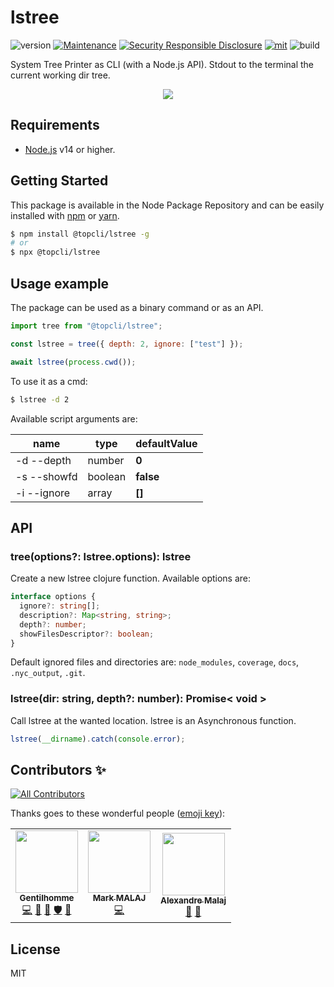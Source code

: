 # lstree
![version](https://img.shields.io/badge/dynamic/json.svg?url=https://raw.githubusercontent.com/TopCli/lstree/master/package.json&query=$.version&label=Version)
[![Maintenance](https://img.shields.io/badge/Maintained%3F-yes-green.svg)](https://github.com/TopCli/lstree/commit-activity)
[![Security Responsible Disclosure](https://img.shields.io/badge/Security-Responsible%20Disclosure-yellow.svg)](https://github.com/nodejs/security-wg/blob/master/processes/responsible_disclosure_template.md
)
[![mit](https://img.shields.io/github/license/Naereen/StrapDown.js.svg)](https://github.com/TopCli/lstree/blob/master/LICENSE)
![build](https://img.shields.io/github/workflow/status/TopCli/lstree/Node.js%20CI)

System Tree Printer as CLI (with a Node.js API). Stdout to the terminal the current working dir tree.

<p align="center">
    <img src="https://i.imgur.com/PTo2okT.png">
</p>

## Requirements
- [Node.js](https://nodejs.org/en/) v14 or higher.

## Getting Started
This package is available in the Node Package Repository and can be easily installed with [npm](https://docs.npmjs.com/getting-started/what-is-npm) or [yarn](https://yarnpkg.com).

```bash
$ npm install @topcli/lstree -g
# or
$ npx @topcli/lstree
```

## Usage example
The package can be used as a binary command or as an API.

```js
import tree from "@topcli/lstree";

const lstree = tree({ depth: 2, ignore: ["test"] });

await lstree(process.cwd());
```

To use it as a cmd:
```bash
$ lstree -d 2
```

Available script arguments are:

| name | type | defaultValue |
| --- | --- | --- |
| -d --depth | number | **0** |
| -s --showfd | boolean | **false** |
| -i --ignore | array | **[]** |


## API

### tree(options?: lstree.options): lstree
Create a new lstree clojure function. Available options are:
```ts
interface options {
  ignore?: string[];
  description?: Map<string, string>;
  depth?: number;
  showFilesDescriptor?: boolean;
}
```

Default ignored files and directories are: `node_modules`, `coverage`, `docs`, `.nyc_output`, `.git`.

### lstree(dir: string, depth?: number): Promise< void >
Call lstree at the wanted location. lstree is an Asynchronous function.

```js
lstree(__dirname).catch(console.error);
```

## Contributors ✨

<!-- ALL-CONTRIBUTORS-BADGE:START - Do not remove or modify this section -->
[![All Contributors](https://img.shields.io/badge/all_contributors-3-orange.svg?style=flat-square)](#contributors-)
<!-- ALL-CONTRIBUTORS-BADGE:END -->

Thanks goes to these wonderful people ([emoji key](https://allcontributors.org/docs/en/emoji-key)):

<!-- ALL-CONTRIBUTORS-LIST:START - Do not remove or modify this section -->
<!-- prettier-ignore-start -->
<!-- markdownlint-disable -->
<table>
  <tr>
    <td align="center"><a href="https://www.linkedin.com/in/thomas-gentilhomme/"><img src="https://avatars.githubusercontent.com/u/4438263?v=4?s=100" width="100px;" alt=""/><br /><sub><b>Gentilhomme</b></sub></a><br /><a href="https://github.com/TopCli/lstree/commits?author=fraxken" title="Code">💻</a> <a href="https://github.com/TopCli/lstree/commits?author=fraxken" title="Documentation">📖</a> <a href="https://github.com/TopCli/lstree/pulls?q=is%3Apr+reviewed-by%3Afraxken" title="Reviewed Pull Requests">👀</a> <a href="#security-fraxken" title="Security">🛡️</a> <a href="https://github.com/TopCli/lstree/issues?q=author%3Afraxken" title="Bug reports">🐛</a></td>
    <td align="center"><a href="https://www.linkedin.com/in/mark-malaj-99b1b8b7/"><img src="https://avatars.githubusercontent.com/u/15210179?v=4?s=100" width="100px;" alt=""/><br /><sub><b>Mark MALAJ</b></sub></a><br /><a href="https://github.com/TopCli/lstree/commits?author=Markobobby" title="Code">💻</a></td>
    <td align="center"><a href="https://github.com/AlexandreMalaj"><img src="https://avatars.githubusercontent.com/u/32218832?v=4?s=100" width="100px;" alt=""/><br /><sub><b>Alexandre Malaj</b></sub></a><br /><a href="https://github.com/TopCli/lstree/commits?author=AlexandreMalaj" title="Documentation">📖</a> <a href="https://github.com/TopCli/lstree/pulls?q=is%3Apr+reviewed-by%3AAlexandreMalaj" title="Reviewed Pull Requests">👀</a></td>
  </tr>
</table>

<!-- markdownlint-restore -->
<!-- prettier-ignore-end -->

<!-- ALL-CONTRIBUTORS-LIST:END -->

## License
MIT
